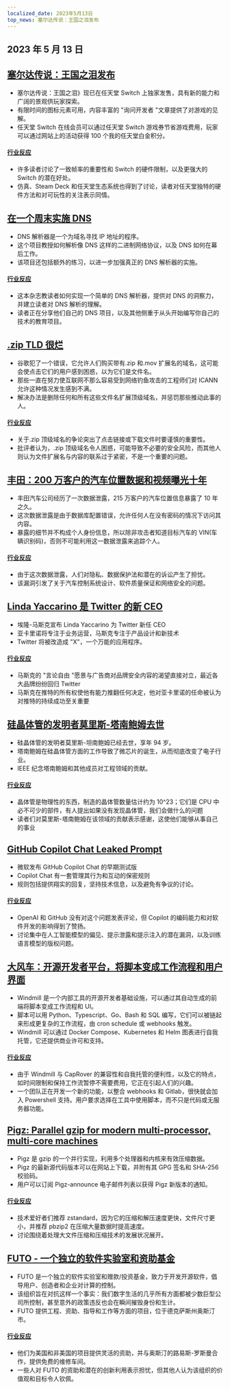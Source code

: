 ```yaml
---
localized_date: 2023年5月13日
top_news: 塞尔达传说：王国之泪发布
---
```


## 2023 年 5 月 13 日

## [塞尔达传说：王国之泪发布](https://www.zelda.com/tears-of-the-kingdom/)

- 塞尔达传说：王国之泪》现已在任天堂 Switch 上独家发售，具有新的能力和广阔的景观供玩家探索。
- 有限时间的图标元素可用，内容丰富的 "询问开发者 "文章提供了对游戏的见解。
- 任天堂 Switch 在线会员可以通过任天堂 Switch 游戏券节省游戏费用，玩家可以通过网站上的活动获得 100 个我的任天堂白金积分。

#### [行业反应](http://news.ycombinator.com/item?id=35912318)

- 许多读者讨论了一致帧率的重要性和 Switch 的硬件限制，以及更强大的 Switch 的潜在好处。
- 仿真、Steam Deck 和任天堂生态系统也得到了讨论，读者对任天堂独特的硬件方法和对可玩性的关注表示同情。

## [在一个周末实施 DNS](https://implement-dns.wizardzines.com/)

- DNS 解析器是一个为域名寻找 IP 地址的程序。
- 这个项目教授如何解析像 DNS 这样的二进制网络协议，以及 DNS 如何在幕后工作。
- 该项目还包括额外的练习，以进一步加强真正的 DNS 解析器的实施。

#### [行业反应](http://news.ycombinator.com/item?id=35916064)

- 这本杂志教读者如何实现一个简单的 DNS 解析器，提供对 DNS 的洞察力，并建立读者对 DNS 解析的理解。
- 读者正在分享他们自己的 DNS 项目，以及其他侧重于从头开始编写你自己的技术的教育项目。

## [.zip TLD 很烂](https://financialstatement.zip/)

- 谷歌犯了一个错误，它允许人们购买带有.zip 和.mov 扩展名的域名，这可能会使点击它们的用户感到困惑，以为它们是文件名。
- 那些一直在努力使互联网不那么容易受到网络钓鱼攻击的工程师们对 ICANN 允许这种情况发生感到不满。
- 解决办法是删除任何和所有这些文件名扩展顶级域名，并惩罚那些推动此事的人。

#### [行业反应](http://news.ycombinator.com/item?id=35920336)

- 关于.zip 顶级域名的争论突出了点击链接或下载文件时要谨慎的重要性。
- 批评者认为，.zip 顶级域名令人困惑，可能导致不必要的安全风险，而其他人则认为文件扩展名与内容的联系过于紧密，不是一个重要的问题。

## [丰田：200 万客户的汽车位置数据和视频曝光十年](https://www.bleepingcomputer.com/news/security/toyota-car-location-data-of-2-million-customers-exposed-for-ten-years/)

- 丰田汽车公司经历了一次数据泄露，215 万客户的汽车位置信息暴露了 10 年之久。
- 这次数据泄露是由于数据库配置错误，允许任何人在没有密码的情况下访问其内容。
- 暴露的细节并不构成个人身份信息，所以除非攻击者知道目标汽车的 VIN(车辆识别码)，否则不可能利用这一数据泄露来追踪个人。

#### [行业反应](http://news.ycombinator.com/item?id=35919133)

- 由于这次数据泄露，人们对隐私、数据保护法和潜在的诉讼产生了担忧。
- 该漏洞引发了关于汽车控制系统设计、软件质量保证和网络安全的问题。

## [Linda Yaccarino 是 Twitter 的新 CEO](https://twitter.com/elonmusk/status/1657050349608501249)

- 埃隆-马斯克宣布 Linda Yaccarino 为 Twitter 新任 CEO
- 亚卡里诺将专注于业务运营，马斯克专注于产品设计和新技术
- Twitter 将被改造成 "X"，一个万能的应用程序。

#### [行业反应](http://news.ycombinator.com/item?id=35917912)

- 马斯克的 "言论自由 "愿景与广告商对品牌安全内容的渴望直接对立，最近各大品牌纷纷回归 Twitter
- 马斯克在推特的所有权使他有能力推翻任何决定，他对亚卡里诺的任命被认为对推特的持续成功至关重要

## [硅晶体管的发明者莫里斯-塔南鲍姆去世](https://spectrum.ieee.org/in-memoriam-may-2023)

- 硅晶体管的发明者莫里斯-坦南鲍姆已经去世，享年 94 岁。
- 塔南鲍姆在硅晶体管方面的工作导致了微芯片的诞生，从而彻底改变了电子行业。
- IEEE 纪念塔南鲍姆和其他成员对工程领域的贡献。

#### [行业反应](http://news.ycombinator.com/item?id=35920261)

- 晶体管是物理性的东西，制造的晶体管数量估计约为 10^23；它们是 CPU 中必不可少的部件，有人提出如果没有发现晶体管，我们会做什么的问题
- 读者们对莫里斯-塔南鲍姆在该领域的贡献表示感谢，这使他们能够从事自己的事业

## [GitHub Copilot Chat Leaked Prompt](https://twitter.com/marvinvonhagen/status/1657060506371346432)

- 微软发布 GitHub Copilot Chat 的早期测试版
- Copilot Chat 有一套管理其行为和互动的保密规则
- 规则包括提供翔实的回复，坚持技术信息，以及避免有争议的讨论。

#### [行业反应](http://news.ycombinator.com/item?id=35921375)

- OpenAI 和 GitHub 没有对这个问题发表评论，但 Copilot 的编码能力和对软件开发的影响得到了赞扬。
- 讨论集中在人工智能模型的偏见、提示泄露和提示注入的潜在漏洞，以及训练语言模型的版权问题。

## [大风车：开源开发者平台，将脚本变成工作流程和用户界面](https://github.com/windmill-labs/windmill)

- Windmill 是一个内部工具的开源开发者基础设施，可以通过其自动生成的前端将脚本变成工作流程和 UI。
- 脚本可以用 Python、Typescript、Go、Bash 和 SQL 编写，它们可以被链起来形成更复杂的工作流程，由 cron schedule 或 webhooks 触发。
- Windmill 可以通过 Docker Compose、Kubernetes 和 Helm 图表进行自我托管，它还提供商业许可和支持。

#### [行业反应](http://news.ycombinator.com/item?id=35920082)

- 由于 Windmill 与 CapRover 的兼容性和自我托管的便利性，以及它的特点，如时间限制和保持工作流暂停不需要费用，它正在引起人们的兴趣。
- 一个团队正在开发一个新的功能，以整合 webhooks 和 Gitlab，很快就会加入 Powershell 支持。用户要求选择在工具中使用脚本，而不只是代码或无服务器功能。

## [Pigz: Parallel gzip for modern multi-processor, multi-core machines](https://zlib.net/pigz/)

- Pigz 是 gzip 的一个并行实现，利用多个处理器和内核来有效压缩数据。
- Pigz 的最新源代码版本可以在网站上下载，并附有其 GPG 签名和 SHA-256 校验码。
- 用户可以订阅 Pigz-announce 电子邮件列表以获得 Pigz 新版本的通知。

#### [行业反应](http://news.ycombinator.com/item?id=35914447)

- 技术爱好者们推荐 zstandard，因为它的压缩和解压速度更快，文件尺寸更小，并推荐 pbzip2 在压缩大量数据时提高速度。
- 讨论围绕着处理大文件压缩和压缩技术的发展状况展开。

## [FUTO - 一个独立的软件实验室和资助基金](https://futo.org/)

- FUTO 是一个独立的软件实验室和赠款/投资基金，致力于开发开源软件，倡导用户、创造者和企业对计算的控制。
- 该组织旨在对抗这样一个事实：我们数字生活的几乎所有方面都被少数巨型公司所控制，甚至意外的政策违反也会在瞬间摧毁身份和生计。
- FUTO 提供工程、资助、指导和工作等方面的项目，位于德克萨斯州奥斯汀市。

#### [行业反应](http://news.ycombinator.com/item?id=35911406)

- 他们为美国和非美国的项目提供灵活的资助，并与奥斯汀的路易斯-罗斯曼合作，提供免费的维修车间。
- 一些人对 FUTO 的资助和潜在的创新利用表示担忧，但其他人认为该组织的价值观和目标令人钦佩。


